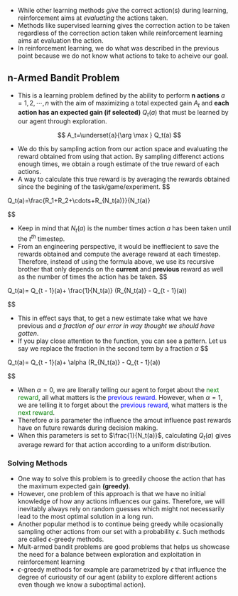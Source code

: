 - While other learning methods *give* the correct action(s) during learning, reinforcement aims at *evaluating* the actions taken.
- Methods like supervised learning gives the correction action to be taken regardless of the correction action taken while reinforcement learning aims at evaluation the action.
- In reinforcement learning, we do what was described in the previous point because we do not know what actions to take to acheive our goal.

## n-Armed Bandit Problem
- This is  a learning problem defined by the ability to perform **n actions** $a = 1, 2, \cdots, n$ with the aim of maximizing a total expected gain $A_t$ and **each action has an expected gain (if selected)**  $Q_t(a)$ that must be learned by our agent through exploration.

$$
A_t=\underset{a}{\arg \max } Q_t(a)
$$

- We do this by sampling action from our action space and evaluating the reward obtained from using that action. By sampling differenct actions enough times, we obtain a rough estimate of the true reward of each actions.
- A way to calculate this true reward is by averaging the rewards obtained since the begining of the task/game/experiment.
$$

Q_t(a)=\frac{R_1+R_2+\cdots+R_{N_t(a)}}{N_t(a)}

$$
- Keep in mind that $N_t(a)$ is the number times action $a$ has been taken until the $t^{th}$ timestep.
- From an engineering perspective, it would be ineffiecient to save the rewards obtained and compute the average reward  at each timestep. Therefore, instead of using the formula above, we use its recursive brother that only depends on the **current** and **previous** reward as well as the number of times the action has be taken.
$$

Q_t(a)= Q_{t - 1}(a)+ \frac{1}{N_t(a)} (R_{N_t(a)} - Q_{t - 1}(a))

$$
- This in effect says that, to get a new estimate take what we have previous and *a fraction of our error in way thought we should have gotten*.
- If you play close attention to the function, you can see a pattern. Let us say we replace the fraction in the second term by a fraction $\alpha$
$$

Q_t(a)= Q_{t - 1}(a)+ \alpha (R_{N_t(a)} - Q_{t - 1}(a))

$$
- When  $\alpha=0$, we are literally telling our agent to forget about the <span style="color:green"> next reward</span>, all what matters is the <span style="color:blue">previous reward</span>. However, when $\alpha=1$, we are telling it to forget about the <span style="color:blue">previous reward</span>, what matters is the <span style="color:green">next reward</span>.
- Therefore $\alpha$ is parameter the influence the amout influence past rewards have on future rewards during decision making.
- When this parameters is set to $\frac{1}{N_t(a)}$, calculating $Q_t(a)$ gives average reward for that action according to a uniform distribution. 
### Solving Methods
- One way to solve this problem is to greedily choose the action that has the maximum expected gain **(greedy)**. 
- However, one problem of this approach is that we have no initial knowledge of how any actions influences our gains. Therefore, we will inevitably always rely on random guesses which might not necessarily lead to the most optimal solution in a long run.
- Another popular method is to continue being greedy while ocasionally sampling other actions from our set with a probability $\epsilon$. Such methods are called $\epsilon$-greedy methods.
- Mult-armed bandit problems are good problems that helps us showcase the need for a balance between exploration and exploitation in reinforcement learning
-  $\epsilon$-greedy methods for example are parametrized by $\epsilon$ that influence the degree of curiousity of our agent (ability to explore different actions even though we know a suboptimal action).